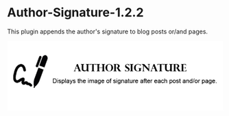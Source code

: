 # Author-Signature-1.2.2
This plugin appends the author's signature to blog posts or/and pages.


![alt text](https://github.com/zakirsajib/Author-Signature-1.2.2/blob/master/assets/banner-772x250.jpg)
